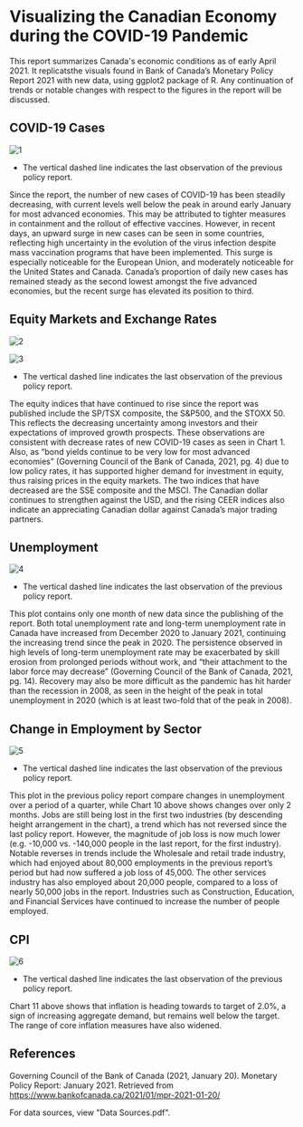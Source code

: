 # Visualizing the Canadian Economy during the COVID-19 Pandemic

This report summarizes Canada's economic conditions as of early April 2021. It replicatsthe visuals found in Bank of Canada’s Monetary Policy Report 2021 with new data, using ggplot2 package of R. Any continuation of trends or notable changes with respect to the figures in the report will be discussed. 


## COVID-19 Cases

![1](https://github.com/jiayi-ong/Visualizing-the-Canadian-Economy/blob/main/Images/1.COVID-Advanced%20Economies.png)

* The vertical dashed line indicates the last observation of the previous policy report.

Since the report, the number of new cases of COVID-19 has been steadily decreasing, with current levels well below the peak in around early January for most advanced economies. This may be attributed to tighter measures in containment and the rollout of effective vaccines. However, in recent days, an upward surge in new cases can be seen in some countries, reflecting high uncertainty in the evolution of the virus infection despite mass vaccination programs that have been implemented. This surge is especially noticeable for the European Union, and moderately noticeable for the United States and Canada. Canada’s proportion of daily new cases has remained steady as the second lowest amongst the five advanced economies, but the recent surge has elevated its position to third. 


## Equity Markets and Exchange Rates

![2](https://github.com/jiayi-ong/Visualizing-the-Canadian-Economy/blob/main/Images/2a.Equity%20Prices.png)

![3](https://github.com/jiayi-ong/Visualizing-the-Canadian-Economy/blob/main/Images/2b.Exchange%20Rates.png)

* The vertical dashed line indicates the last observation of the previous policy report.

The equity indices that have continued to rise since the report was published include the SP/TSX composite, the S&P500, and the STOXX 50. This reflects the decreasing uncertainty among investors and their expectations of improved growth prospects. These observations are consistent with decrease rates of new COVID-19 cases as seen in Chart 1. Also, as “bond yields continue to be very low for most advanced economies” (Governing Council of the Bank of Canada, 2021, pg. 4) due to low policy rates, it has supported higher demand for investment in equity, thus raising prices in the equity markets. The two indices that have decreased are the SSE composite and the MSCI. The Canadian dollar continues to strengthen against the USD, and the rising CEER indices also indicate an appreciating Canadian dollar against Canada’s major trading partners.


## Unemployment

![4](https://github.com/jiayi-ong/Visualizing-the-Canadian-Economy/blob/main/Images/9.Unemployment%20in%20Canada.png)

* The vertical dashed line indicates the last observation of the previous policy report.

This plot contains only one month of new data since the publishing of the report. Both total unemployment rate and long-term unemployment rate in Canada have increased from December 2020 to January 2021, continuing the increasing trend since the peak in 2020. The persistence observed in high levels of long-term unemployment rate may be exacerbated by skill erosion from prolonged periods without work, and “their attachment to the labor force may decrease” (Governing Council of the Bank of Canada, 2021, pg. 14). Recovery may also be more difficult as the pandemic has hit harder than the recession in 2008, as seen in the height of the peak in total unemployment in 2020 (which is at least two-fold that of the peak in 2008).


## Change in Employment by Sector

![5](https://github.com/jiayi-ong/Visualizing-the-Canadian-Economy/blob/main/Images/10a.Change%20in%20Employment.png)

* The vertical dashed line indicates the last observation of the previous policy report.

This plot in the previous policy report compare changes in unemployment over a period of a quarter, while Chart 10 above shows changes over only 2 months. Jobs are still being lost in the first two industries (by descending height arrangement in the chart), a trend which has not reversed since the last policy report. However, the magnitude of job loss is now much lower (e.g. -10,000 vs. -140,000 people in the last report, for the first industry). Notable reverses in trends include the Wholesale and retail trade industry, which had enjoyed about 80,000 employments in the previous report’s period but had now suffered a job loss of 45,000. The other services industry has also employed about 20,000 people, compared to a loss of nearly 50,000 jobs in the report. Industries such as Construction, Education, and Financial Services have continued to increase the number of people employed.


## CPI

![6](https://github.com/jiayi-ong/Visualizing-the-Canadian-Economy/blob/main/Images/11.CPI%20Inflation.png)

* The vertical dashed line indicates the last observation of the previous policy report.

Chart 11 above shows that inflation is heading towards to target of 2.0%, a sign of increasing aggregate demand, but remains well below the target. The range of core inflation measures have also widened.


## References

Governing Council of the Bank of Canada (2021, January 20). Monetary Policy Report: January 2021. Retrieved from https://www.bankofcanada.ca/2021/01/mpr-2021-01-20/

For data sources, view "Data Sources.pdf".
